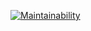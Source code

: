 [![Maintainability](https://api.codeclimate.com/v1/badges/23607c2d3b6235fac50e/maintainability)](https://codeclimate.com/github/econavi/frontend-project-lvl3/maintainability)
